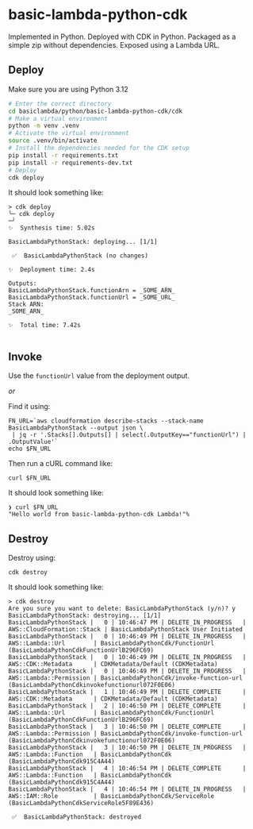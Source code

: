 # basic-lambda-python-cdk

Implemented in Python. Deployed with CDK in Python. Packaged as a simple zip without dependencies.
Exposed using a Lambda URL.

## Deploy

Make sure you are using Python 3.12

```sh 
# Enter the correct directory
cd basiclambda/python/basic-lambda-python-cdk/cdk
# Make a virtual environment
python -m venv .venv
# Activate the virtual environment
source .venv/bin/activate
# Install the dependencies needed for the CDK setup
pip install -r requirements.txt
pip install -r requirements-dev.txt
# Deploy
cdk deploy
```
It should look something like:

``` 
> cdk deploy
╰─ cdk deploy                                                                                                                                                                       ─╯
✨  Synthesis time: 5.02s

BasicLambdaPythonStack: deploying... [1/1]

 ✅  BasicLambdaPythonStack (no changes)

✨  Deployment time: 2.4s

Outputs:
BasicLambdaPythonStack.functionArn = _SOME_ARN_
BasicLambdaPythonStack.functionUrl = _SOME_URL_
Stack ARN:
_SOME_ARN_

✨  Total time: 7.42s


```


## Invoke

Use the `functionUrl` value from the deployment output.

_or_

Find it using:

```shell
FN_URL=`aws cloudformation describe-stacks --stack-name BasicLambdaPythonStack --output json \
 | jq -r '.Stacks[].Outputs[] | select(.OutputKey=="functionUrl") | .OutputValue'`
echo $FN_URL
```

Then run a cURL command like:

```shell
curl $FN_URL
```
It should look something like:

```
❯ curl $FN_URL
"Hello world from basic-lambda-python-cdk Lambda!"%  
```

## Destroy

Destroy using:

```shell
cdk destroy
```

It should look something like:

```
> cdk destroy
Are you sure you want to delete: BasicLambdaPythonStack (y/n)? y
BasicLambdaPythonStack: destroying... [1/1]
BasicLambdaPythonStack |   0 | 10:46:47 PM | DELETE_IN_PROGRESS   | AWS::CloudFormation::Stack | BasicLambdaPythonStack User Initiated
BasicLambdaPythonStack |   0 | 10:46:49 PM | DELETE_IN_PROGRESS   | AWS::Lambda::Url        | BasicLambdaPythonCdk/FunctionUrl (BasicLambdaPythonCdkFunctionUrlB296FC69) 
BasicLambdaPythonStack |   0 | 10:46:49 PM | DELETE_IN_PROGRESS   | AWS::CDK::Metadata      | CDKMetadata/Default (CDKMetadata) 
BasicLambdaPythonStack |   0 | 10:46:49 PM | DELETE_IN_PROGRESS   | AWS::Lambda::Permission | BasicLambdaPythonCdk/invoke-function-url (BasicLambdaPythonCdkinvokefunctionurl072F0E06) 
BasicLambdaPythonStack |   1 | 10:46:49 PM | DELETE_COMPLETE      | AWS::CDK::Metadata      | CDKMetadata/Default (CDKMetadata) 
BasicLambdaPythonStack |   2 | 10:46:50 PM | DELETE_COMPLETE      | AWS::Lambda::Url        | BasicLambdaPythonCdk/FunctionUrl (BasicLambdaPythonCdkFunctionUrlB296FC69) 
BasicLambdaPythonStack |   3 | 10:46:50 PM | DELETE_COMPLETE      | AWS::Lambda::Permission | BasicLambdaPythonCdk/invoke-function-url (BasicLambdaPythonCdkinvokefunctionurl072F0E06) 
BasicLambdaPythonStack |   3 | 10:46:50 PM | DELETE_IN_PROGRESS   | AWS::Lambda::Function   | BasicLambdaPythonCdk (BasicLambdaPythonCdk915C4A44) 
BasicLambdaPythonStack |   4 | 10:46:54 PM | DELETE_COMPLETE      | AWS::Lambda::Function   | BasicLambdaPythonCdk (BasicLambdaPythonCdk915C4A44) 
BasicLambdaPythonStack |   4 | 10:46:54 PM | DELETE_IN_PROGRESS   | AWS::IAM::Role          | BasicLambdaPythonCdk/ServiceRole (BasicLambdaPythonCdkServiceRole5F89E436) 

 ✅  BasicLambdaPythonStack: destroyed

```
